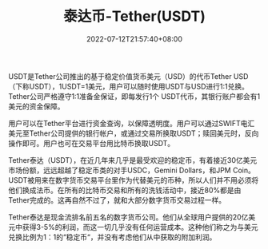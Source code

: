 ﻿---
weight: 
title: "泰达币-Tether(USDT)"
description: "USDT是Tether公司推出的基于稳定价值货币美元（USD）的代币Tether USD（下称USDT），1USDT=1美元，用户可以随时使用USDT与USD进行11兑换"
date: 2022-07-12T21:57:40+08:00
lastmod: 2022-07-12T16:45:40+08:00
draft: false
authors: ["浮尘"]
featuredImage: "taidabi-tetherusdt.webp"
link: "https://tether.to"
tags: ["数字代币","泰达币-Tether(USDT)"]
categories: ["navigation"]
navigation: ["数字代币"]
lightgallery: true
toc: true
pinned: false
recommend: false
recommend1: false
---
USDT是Tether公司推出的基于稳定价值货币美元（USD）的代币Tether USD（下称USDT），1USDT=1美元，用户可以随时使用USDT与USD进行1:1兑换。Tether公司严格遵守1:1准备金保证，即每发行1个 USDT代币，其银行账户都会有1美元的资金保障。

用户可以在Tether平台进行资金查询，以保障透明度。用户可以通过SWIFT电汇美元至Tether公司提供的银行帐户，或通过交易所换取USDT；赎回美元时，反向操作即可。用户也可在交易平台用比特币换取USDT。



Tether泰达（USDT），在近几年来几乎是最受欢迎的稳定币，有着接近30亿美元市场份额，远远超越了稳定币类的对手USDC，Gemini Dollars，和JPM Coin。USDT被用来在数字货币交易平台里作为代替美元的币种，所以人们并不用必须将他们换成法币。在所有的比特币交易和所有的洗钱活动中，接近80%都是由Tether完成的。这再自然不过了，就和大部分数字货币交易过程一样。

Tether泰达是现金流排名前五名的数字货币公司。他们从全球用户提供的20亿美元中获得3-5%的利润，而这一切几乎没有任何运营成本。这种他们称之为与美元兑换比例为1：1的“稳定币“，并没有考虑他们从中获取的附加利润。